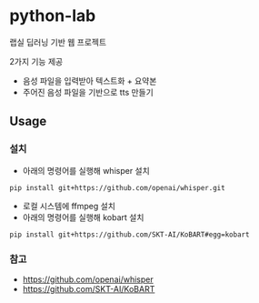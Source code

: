 # python-lab
랩실 딥러닝 기반 웹 프로젝트

2가지 기능 제공
- 음성 파일을 입력받아 텍스트화 + 요약본
- 주어진 음성 파일을 기반으로 tts 만들기

## Usage

### 설치
- 아래의 명령어를 실행해 whisper 설치
```
pip install git+https://github.com/openai/whisper.git 
```
- 로컬 시스템에 ffmpeg 설치
- 아래의 명령어를 실행해 kobart 설치
```
pip install git+https://github.com/SKT-AI/KoBART#egg=kobart
```


### 참고

- https://github.com/openai/whisper
- https://github.com/SKT-AI/KoBART
